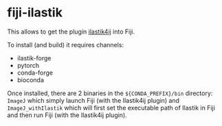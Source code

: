 # fiji-ilastik

This allows to get the plugin [ilastik4ij](https://github.com/ilastik/ilastik4ij) into Fiji.

To install (and build) it requires channels:

- ilastik-forge
- pytorch
- conda-forge
- bioconda

Once installed, there are 2 binaries in the ``${CONDA_PREFIX}/bin`` directory: `ImageJ` which simply launch Fiji (with the Ilastik4ij plugin) and `ImageJ_withIlastik` which will first set the executable path of Ilastik in Fiji and then run Fiji (with the Ilastik4ij plugin).

